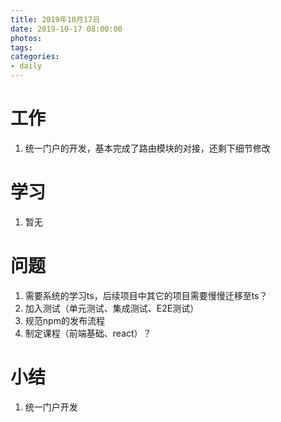 ```yaml
---
title: 2019年10月17日
date: 2019-10-17 08:00:00
photos:
tags: 
categories:
- daily
---
```


# 工作

1. 统一门户的开发，基本完成了路由模块的对接，还剩下细节修改

# 学习

1. 暂无

# 问题

1. 需要系统的学习ts，后续项目中其它的项目需要慢慢迁移至ts？
2. 加入测试（单元测试、集成测试、E2E测试）
3. 规范npm的发布流程
4. 制定课程（前端基础、react）？

# 小结

1. 统一门户开发